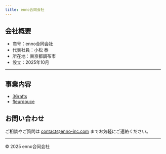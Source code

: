 ```yaml
---
title: enno合同会社
---
```


## 会社概要

- 商号：enno合同会社
- 代表社員：小松 泰
- 所在地：東京都調布市
- 設立：2025年10月

---

## 事業内容

- <a href="https://about.36rafts.com" target="_blank">36rafts</a>
- <a href="https://store.shopping.yahoo.co.jp/fleurdouce/" target="_blank">fleurdouce</a>

## お問い合わせ

ご相談やご質問は [contact@enno-inc.com](mailto:contact@enno-inc.com) までお気軽にご連絡ください。

---

© 2025 enno合同会社
